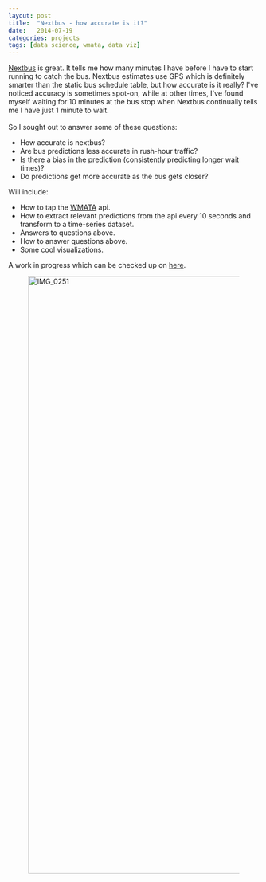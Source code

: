 ```yaml
---
layout: post
title:  "Nextbus - how accurate is it?"
date:   2014-07-19
categories: projects
tags: [data science, wmata, data viz]
---
```


[Nextbus](http://www.wmata.com/rider_tools/nextbus/arrivals.cfm) is great.
It tells me how many minutes I have before I have to start running to catch the bus.
Nextbus estimates use GPS which is definitely smarter than the static bus schedule table, but how accurate is it really?
I've noticed accuracy is sometimes spot-on, while at other times, I've found myself waiting for 10 minutes at the bus stop
when Nextbus continually tells me I have just 1 minute to wait.
<br>
<br>
So I sought out to answer some of these questions:

*  How accurate is nextbus?
*  Are bus predictions less accurate in rush-hour traffic?
*  Is there a bias in the prediction (consistently predicting longer wait times)?
*  Do predictions get more accurate as the bus gets closer?
  
  
Will include:

*   How to tap the [WMATA](http://www.wmata.com/) api.
*   How to extract relevant predictions from the api every 10 seconds and transform to a time-series dataset.
*   Answers to questions above.
*   How to answer questions above.
*   Some cool visualizations.

A work in progress which can be checked up on [here](https://github.com/brooksandrew/nextbus).

<figure>
	<a href="https://farm6.staticflickr.com/5521/13899179960_ae06893c7e_h.jpg" class="image-popup" title="IMG_0251 by Andrew Brooks, on Flickr"><img src="https://farm6.staticflickr.com/5521/13899179960_ae06893c7e_h.jpg" width="1600" height="1200" alt="IMG_0251"></a>
</figure>







